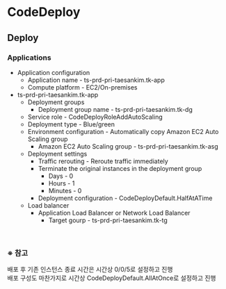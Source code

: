 # CodeDeploy

## Deploy
### Applications
- Application configuration
  - Application name - ts-prd-pri-taesankim.tk-app
  - Compute platform - EC2/On-premises
- ts-prd-pri-taesankim.tk-app
  - Deployment groups
    - Deployment group name - ts-prd-pri-taesankim.tk-dg
  - Service role - CodeDeployRoleAddAutoScaling
  - Deployment type - Blue/green
  - Environment configuration - Automatically copy Amazon EC2 Auto Scaling group
    - Amazon EC2 Auto Scaling group - ts-prd-pri-taesankim.tk-asg
  - Deployment settings
    - Traffic rerouting - Reroute traffic immediately
    - Terminate the original instances in the deployment group
      - Days - 0
      - Hours - 1
      - Minutes - 0
    - Deployment configuration - CodeDeployDefault.HalfAtATime
  - Load balancer
    - Application Load Balancer or Network Load Balancer
      - Target gourp - ts-prd-pri-taesankim.tk-tg

<br/>

### ※ 참고
배포 후 기존 인스턴스 종료 시간은 시간상 0/0/5로 설정하고 진행  
배포 구성도 마찬가지로 시간상 CodeDeployDefault.AllAtOnce로 설정하고 진행
